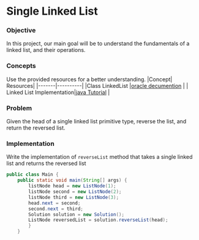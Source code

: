 # Single Linked List

### Objective
In this project, our main goal will be to understand the fundamentals of a linked list, and their operations.
### Concepts
Use the provided resources for a better understanding.
|Concept|	Resources|
|-------|----------|
|Class LinkedList |[oracle decumention](https://docs.oracle.com/javase/8/docs/api/java/util/LinkedList.html) |
| Linked List Implementation|[java Tutorial](https://www.youtube.com/watch?v=SMIq13-FZSE) |

### Problem

Given the head of a single linked list primitive type, reverse the list, and return the reversed list.

### Implementation

Write  the implementation of `reverseList` method that takes a single linked list and returns the reversed list

```java
public class Main {
    public static void main(String[] args) {
        listNode head = new ListNode(1);
        listNode second = new ListNode(2);
        listNode third = new ListNode(3);
        head.next = second;
        second.next = third;
        Solution solution = new Solution();
        ListNode reversedList = solution.reverseList(head);
        }
    }
```

